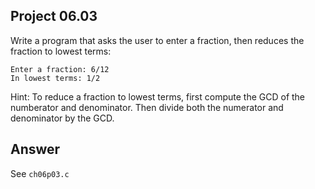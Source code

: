 ## Project 06.03
Write a program that asks the user to enter a fraction, then reduces the fraction to lowest terms:
```
Enter a fraction: 6/12
In lowest terms: 1/2
```
Hint: To reduce a fraction to lowest terms, first compute the GCD of the numberator and denominator. Then divide both the numerator and denominator by the GCD.

## Answer
See ```ch06p03.c```
